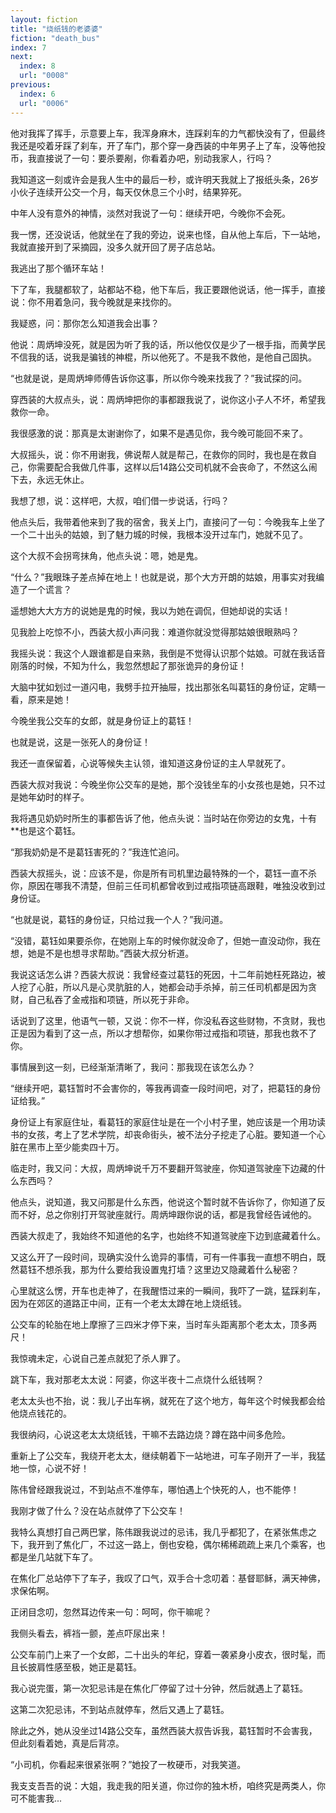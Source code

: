 ```yaml
---
layout: fiction
title: "烧纸钱的老婆婆"
fiction: "death_bus"
index: 7
next:
  index: 8
  url: "0008"
previous:
  index: 6
  url: "0006"
---
```

他对我挥了挥手，示意要上车，我浑身麻木，连踩刹车的力气都快没有了，但最终我还是咬着牙踩了刹车，开了车门，那个穿一身西装的中年男子上了车，没等他投币，我直接说了一句：要杀要剐，你看着办吧，别动我家人，行吗？

我知道这一刻或许会是我人生中的最后一秒，或许明天我就上了报纸头条，26岁小伙子连续开公交一个月，每天仅休息三个小时，结果猝死。

中年人没有意外的神情，淡然对我说了一句：继续开吧，今晚你不会死。

我一愣，还没说话，他就坐在了我的旁边，说来也怪，自从他上车后，下一站地，我就直接开到了采摘园，没多久就开回了房子店总站。

我逃出了那个循环车站！

下了车，我腿都软了，站都站不稳，他下车后，我正要跟他说话，他一挥手，直接说：你不用着急问，我今晚就是来找你的。

我疑惑，问：那你怎么知道我会出事？

他说：周炳坤没死，就是因为听了我的话，所以他仅仅是少了一根手指，而黄学民不信我的话，说我是骗钱的神棍，所以他死了。不是我不救他，是他自己固执。

“也就是说，是周炳坤师傅告诉你这事，所以你今晚来找我了？”我试探的问。

穿西装的大叔点头，说：周炳坤把你的事都跟我说了，说你这小子人不坏，希望我救你一命。

我很感激的说：那真是太谢谢你了，如果不是遇见你，我今晚可能回不来了。

大叔摇头，说：你不用谢我，佛说帮人就是帮己，在救你的同时，我也是在救自己，你需要配合我做几件事，这样以后14路公交司机就不会丧命了，不然这么闹下去，永远无休止。

我想了想，说：这样吧，大叔，咱们借一步说话，行吗？

他点头后，我带着他来到了我的宿舍，我关上门，直接问了一句：今晚我车上坐了一个二十出头的姑娘，到了魅力城的时候，我根本没开过车门，她就不见了。

这个大叔不会拐弯抹角，他点头说：嗯，她是鬼。

“什么？”我眼珠子差点掉在地上！也就是说，那个大方开朗的姑娘，用事实对我编造了一个谎言？

遥想她大大方方的说她是鬼的时候，我以为她在调侃，但她却说的实话！

见我脸上吃惊不小，西装大叔小声问我：难道你就没觉得那姑娘很眼熟吗？

我摇头说：我这个人跟谁都是自来熟，我倒是不觉得认识那个姑娘。可就在我话音刚落的时候，不知为什么，我忽然想起了那张诡异的身份证！

大脑中犹如划过一道闪电，我劈手拉开抽屉，找出那张名叫葛钰的身份证，定睛一看，原来是她！

今晚坐我公交车的女郎，就是身份证上的葛钰！

也就是说，这是一张死人的身份证！

我还一直保留着，心说等候失主认领，谁知道这身份证的主人早就死了。

西装大叔对我说：今晚坐你公交车的是她，那个没钱坐车的小女孩也是她，只不过是她年幼时的样子。

我将遇见奶奶时所生的事都告诉了他，他点头说：当时站在你旁边的女鬼，十有**也是这个葛钰。

“那我奶奶是不是葛钰害死的？”我连忙追问。

西装大叔摇头，说：应该不是，你是所有司机里边最特殊的一个，葛钰一直不杀你，原因在哪我不清楚，但前三任司机都曾收到过戒指项链高跟鞋，唯独没收到过身份证。

“也就是说，葛钰的身份证，只给过我一个人？”我问道。

“没错，葛钰如果要杀你，在她刚上车的时候你就没命了，但她一直没动你，我在想，她是不是也想寻求帮助。”西装大叔分析道。

我说这话怎么讲？西装大叔说：我曾经查过葛钰的死因，十二年前她枉死路边，被人挖了心脏，所以凡是心灵肮脏的人，她都会动手杀掉，前三任司机都是因为贪财，自己私吞了金戒指和项链，所以死于非命。

话说到了这里，他语气一顿，又说：你不一样，你没私吞这些财物，不贪财，我也正是因为看到了这一点，所以才想帮你，如果你带过戒指和项链，那我也救不了你。

事情展到这一刻，已经渐渐清晰了，我问：那我现在该怎么办？

“继续开吧，葛钰暂时不会害你的，等我再调查一段时间吧，对了，把葛钰的身份证给我。”

身份证上有家庭住址，看葛钰的家庭住址是在一个小村子里，她应该是一个用功读书的女孩，考上了艺术学院，却丧命街头，被不法分子挖走了心脏。要知道一个心脏在黑市上至少能卖四十万。

临走时，我又问：大叔，周炳坤说千万不要翻开驾驶座，你知道驾驶座下边藏的什么东西吗？

他点头，说知道，我又问那是什么东西，他说这个暂时就不告诉你了，你知道了反而不好，总之你别打开驾驶座就行。周炳坤跟你说的话，都是我曾经告诫他的。

西装大叔走了，我始终不知道他的名字，也始终不知道驾驶座下边到底藏着什么。

又这么开了一段时间，现确实没什么诡异的事情，可有一件事我一直想不明白，既然葛钰不想杀我，那为什么要给我设置鬼打墙？这里边又隐藏着什么秘密？

心里就这么愣，开车也走神了，在我醒悟过来的一瞬间，我吓了一跳，猛踩刹车，因为在郊区的道路正中间，正有一个老太太蹲在地上烧纸钱。

公交车的轮胎在地上摩擦了三四米才停下来，当时车头距离那个老太太，顶多两尺！

我惊魂未定，心说自己差点就犯了杀人罪了。

跳下车，我对那老太太说：阿婆，你这半夜十二点烧什么纸钱啊？

老太太头也不抬，说：我儿子出车祸，就死在了这个地方，每年这个时候我都会给他烧点钱花的。

我很纳闷，心说这老太太烧纸钱，干嘛不去路边烧？蹲在路中间多危险。

重新上了公交车，我绕开老太太，继续朝着下一站地进，可车子刚开了一半，我猛地一惊，心说不好！

陈伟曾经跟我说过，不到站点不准停车，哪怕遇上个快死的人，也不能停！

我刚才做了什么？没在站点就停了下公交车！

我特么真想打自己两巴掌，陈伟跟我说过的忌讳，我几乎都犯了，在紧张焦虑之下，我开到了焦化厂，不过这一路上，倒也安稳，偶尔稀稀疏疏上来几个乘客，也都是坐几站就下车了。

在焦化厂总站停下了车子，我叹了口气，双手合十念叨着：基督耶稣，满天神佛，求保佑啊。

正闭目念叨，忽然耳边传来一句：呵呵，你干嘛呢？

我侧头看去，裤裆一颤，差点吓尿出来！

公交车前门上来了一个女郎，二十出头的年纪，穿着一袭紧身小皮衣，很时髦，而且长披肩性感至极，她正是葛钰。

我心说完蛋，第一次犯忌讳是在焦化厂停留了过十分钟，然后就遇上了葛钰。

这第二次犯忌讳，不到站点就停车，然后又遇上了葛钰。

除此之外，她从没坐过14路公交车，虽然西装大叔告诉我，葛钰暂时不会害我，但此刻看着她，真是后背凉。

“小司机，你看起来很紧张啊？”她投了一枚硬币，对我笑道。

我支支吾吾的说：大姐，我走我的阳关道，你过你的独木桥，咱终究是两类人，你可不能害我...